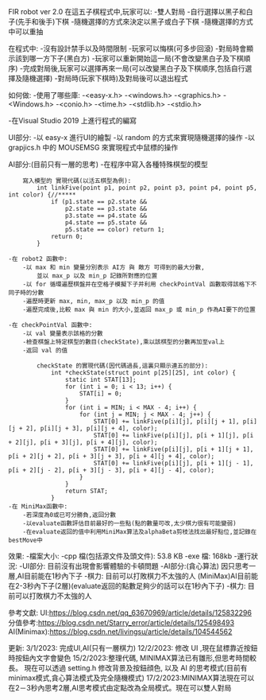 FIR robot ver 2.0 在這五子棋程式中,玩家可以: -雙人對局 -自行選擇以黑子和白子(先手和後手)下棋 -隨機選擇的方式來決定以黑子或白子下棋 -隨機選擇的方式中可以重抽

在程式中:
 -沒有設計禁手以及時間限制
 -玩家可以悔棋(可多步回滾)
 -對局時會顯示該到哪一方下子(黑白方)
 -玩家可以重新開始這一局(不會改變黑白子及下棋順序)
 -完成對局後,玩家可以選擇再來一局(可以改變黑白子及下棋順序,包括自行選擇及隨機選擇) 
-對局時(玩家下棋時)及對局後可以退出程式

如何做: -使用了哪些庫: -<easy-x.h> -<windows.h> -<graphics.h> -<Windows.h> -<conio.h> -<time.h> -<stdlib.h> -<stdio.h>

-在Visual Studio 2019 上進行程式的編寫

UI部分:
	-以 easy-x 進行UI的繪製
	-以 random 的方式來實現隨機選擇的操作
	-以 grapjics.h 中的 MOUSEMSG 來實現程式中鼠標的操作

AI部分:(目前只有一層的思考)
	-在程序中寫入各種特殊棋型的模型

		寫入模型的 實現代碼(以活五棋型為例):
			int linkFive(point p1, point p2, point p3, point p4, point p5, int color) {//*****
				if (p1.state == p2.state &&
					p2.state == p3.state &&
					p3.state == p4.state &&
					p4.state == p5.state &&
					p5.state == color) return 1;
				return 0;
			}

	-在 robot2 函數中:
		-以 max 和 min 變量分別表示 AI方 與 敵方 可得到的最大分數,
			並以 max_p 以及 min_p 記錄所對應的位置
		-以 for 循環遍歷棋盤并在空格子模擬下子并利用 checkPointVal 函數取得該格下不同子時的分數
		-遍歷時更新 max, min, max_p 以及 min_p 的值
		-遍歷完成後,比較 max 與 min 的大小,並返回 max_p 或 min_p 作為AI要下的位置

	-在 checkPointVal 函數中:
		-以 val 變量表示該格的分數
		-檢查棋盤上特定棋型的數目(checkState),乘以該棋型的分數再加至val上
		-返回 val 的值

			checkState 的實現代碼(因代碼過長,這裏只顯示連五的部分):
				int *checkState(struct point p[25][25], int color) {
					static int STAT[13];
					for (int i = 0; i < 13; i++) {
						STAT[i] = 0;
					}
					for (int i = MIN; i < MAX - 4; i++) {
						for (int j = MIN; j < MAX - 4; j++) {
							STAT[0] += linkFive(p[i][j], p[i][j + 1], p[i][j + 2], p[i][j + 3], p[i][j + 4], color);
							STAT[0] += linkFive(p[i][j], p[i + 1][j], p[i + 2][j], p[i + 3][j], p[i + 4][j], color);
							STAT[0] += linkFive(p[i][j], p[i + 1][j + 1], p[i + 2][j + 2], p[i + 3][j + 3], p[i + 4][j + 4], color);
							STAT[0] += linkFive(p[i][j], p[i + 1][j - 1], p[i + 2][j - 2], p[i + 3][j - 3], p[i + 4][j - 4], color);
						}
					}
					return STAT;
				}
	-在 MiniMax函數中:
		-若深度為0或已可分勝負,返回分數
		-以evaluate函數評估目前最好的一些點(點的數量可改,太少棋力很有可能變弱)
		-在evaluate返回的值中利用MiniMax算法及alphaBeta剪枝法找出最好點位,並記錄在bestMove中

效果: 
-檔案大小: -cpp 檔(包括源文件及頭文件): 53.8 KB  -exe 檔: 168kb 
-運行狀況: -UI部分: 目前沒有出現會影響體驗的卡頓問題 
	-AI部分:(貪心算法) 因只思考一層,AI目前能在1秒內下子 -棋力: 目前可以打敗棋力不太強的人
		(MiniMax)AI目前能在2-3秒內下子(2層)(evaluate返回的點數足夠少的話可以在1秒內下子)
			 -棋力: 目前可以打敗棋力不太強的人

參考文獻: UI:https://blog.csdn.net/qq_63670969/article/details/125832296 
分值參考:https://blog.csdn.net/Starry_error/article/details/125498493
AI(Minimax):https://blog.csdn.net/livingsu/article/details/104544562

更新:
 3/1/2023: 完成UI,AI(只有一層棋力) 
12/2/2023: 修改 UI ,現在鼠標靠近按鈕時按鈕內文字會變色
15/2/2023:整理代碼, MINIMAX算法已有雛形,但思考時間較長。 現在可以透過 setting.h 修改背景及按鈕顔色, 以及 AI 的思考模式(目前有minimax模式,貪心算法模式及完全隨機模式)
17/2/2023:MINIMAX算法現在可以在2－3秒內思考2層,AI思考模式由定點改為全局模式。現在可以雙人對局